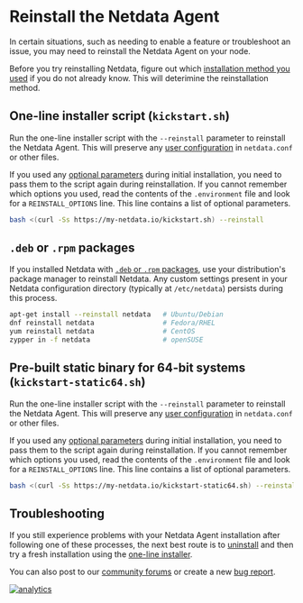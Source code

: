 <!--
title: "Reinstall the Netdata Agent"
description: "Troubleshooting installation issues or force an update of the Netdata Agent by reinstalling it using the same method you used during installation."
custom_edit_url: https://github.com/netdata/netdata/edit/master/packaging/installer/REINSTALL.md
-->

# Reinstall the Netdata Agent

In certain situations, such as needing to enable a feature or troubleshoot an issue, you may need to reinstall the
Netdata Agent on your node.

Before you try reinstalling Netdata, figure out which [installation method you
used](/packaging/installer/UPDATE.md#determine-which-installation-method-you-used) if you do not already know. This will
deterimine the reinstallation method.

## One-line installer script (`kickstart.sh`)

Run the one-line installer script with the `--reinstall` parameter to reinstall the Netdata Agent. This will preserve
any [user configuration](/docs/configure/nodes.md) in `netdata.conf` or other files.

If you used any [optional
parameters](/packaging/installer/methods/kickstart.md#optional-parameters-to-alter-your-installation) during initial
installation, you need to pass them to the script again during reinstallation. If you cannot remember which options you
used, read the contents of the `.environment` file and look for a `REINSTALL_OPTIONS` line. This line contains a list of
optional parameters.

```bash
bash <(curl -Ss https://my-netdata.io/kickstart.sh) --reinstall
```

## `.deb` or `.rpm` packages

If you installed Netdata with [`.deb` or `.rpm` packages](/packaging/installer/methods/packages.md), use your
distribution's package manager to reinstall Netdata. Any custom settings present in your Netdata configuration directory
(typically at `/etc/netdata`) persists during this process.

```bash
apt-get install --reinstall netdata   # Ubuntu/Debian
dnf reinstall netdata                 # Fedora/RHEL
yum reinstall netdata                 # CentOS
zypper in -f netdata                  # openSUSE
```

## Pre-built static binary for 64-bit systems (`kickstart-static64.sh`)

Run the one-line installer script with the `--reinstall` parameter to reinstall the Netdata Agent. This will preserve
any [user configuration](/docs/configure/nodes.md) in `netdata.conf` or other files.

If you used any [optional
parameters](/packaging/installer/methods/kickstart-64.md#optional-parameters-to-alter-your-installation) during
initial installation, you need to pass them to the script again during reinstallation. If you cannot remember which
options you used, read the contents of the `.environment` file and look for a `REINSTALL_OPTIONS` line. This line
contains a list of optional parameters.

```bash
bash <(curl -Ss https://my-netdata.io/kickstart-static64.sh) --reinstall
```

## Troubleshooting

If you still experience problems with your Netdata Agent installation after following one of these processes, the next
best route is to [uninstall](/packaging/installer/UNINSTALL.md) and then try a fresh installation using the [one-line
installer](/packaging/installer/methods/kickstart.md).

You can also post to our [community forums](https://community.netdata.cloud/c/support/13) or create a new [bug
report](https://github.com/netdata/netdata/issues/new?labels=bug%2C+needs+triage&template=bug_report.md).

[![analytics](https://www.google-analytics.com/collect?v=1&aip=1&t=pageview&_s=1&ds=github&dr=https%3A%2F%2Fgithub.com%2Fnetdata%2Fnetdata&dl=https%3A%2F%2Fmy-netdata.io%2Fgithub%2Finstaller%2FREINSTALL&_u=MAC~&cid=5792dfd7-8dc4-476b-af31-da2fdb9f93d2&tid=UA-64295674-3)](<>)
